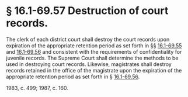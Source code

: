 # § 16.1-69.57 Destruction of court records.

<p>The clerk of each district court shall destroy the court records upon expiration of the appropriate retention period as set forth in §§ <a href='http://law.lis.virginia.gov/vacode/16.1-69.55/'>16.1-69.55</a> and <a href='http://law.lis.virginia.gov/vacode/16.1-69.56/'>16.1-69.56</a> and consistent with the requirements of confidentiality for juvenile records. The Supreme Court shall determine the methods to be used in destroying court records. Likewise, magistrates shall destroy records retained in the office of the magistrate upon the expiration of the appropriate retention period as set forth in § <a href='http://law.lis.virginia.gov/vacode/16.1-69.56/'>16.1-69.56</a>.</p><p>1983, c. 499; 1987, c. 160.</p>